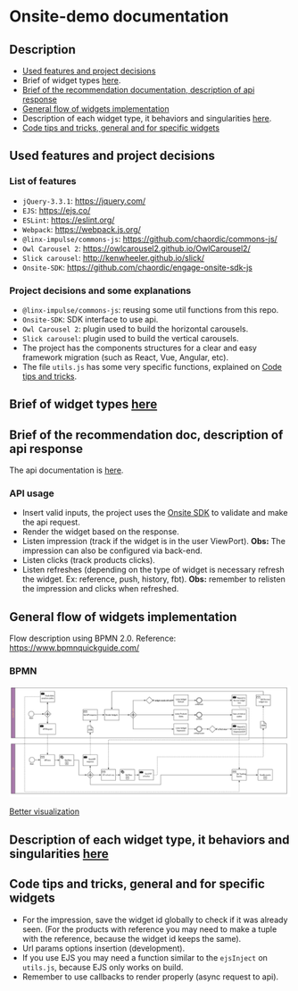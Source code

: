 # Onsite-demo documentation

## Description

- [Used features and project decisions](#features)
- Brief of widget types [here](./widgets-brief.md).
- [Brief of the recommendation documentation, description of api response](#doc-rec)
- [General flow of widgets implementation](#flow)
- Description of each widget type, it behaviors and singularities [here](./widgets-description).
- [Code tips and tricks, general and for specific widgets](#tips)

## <a name="features">Used features and project decisions</a>

### List of features

- `jQuery-3.3.1`: https://jquery.com/
- `EJS`: https://ejs.co/
- `ESLint`: https://eslint.org/
- `Webpack`: https://webpack.js.org/
- `@linx-impulse/commons-js`: https://github.com/chaordic/commons-js/
- `Owl Carousel 2`: https://owlcarousel2.github.io/OwlCarousel2/
- `Slick carousel`: http://kenwheeler.github.io/slick/
- `Onsite-SDK`: https://github.com/chaordic/engage-onsite-sdk-js

### Project decisions and some explanations

- `@linx-impulse/commons-js`: reusing some util functions from this repo.
- `Onsite-SDK`: SDK interface to use api.
- `Owl Carousel 2`: plugin used to build the horizontal carousels.
- `Slick carousel`: plugin used to build the vertical carousels.
- The project has the components structures for a clear and easy framework migration (such as React, Vue, Angular, etc).
- The file `utils.js` has some very specific functions, explained on [Code tips and tricks](#tips).

## Brief of widget types [here](./widgets-brief.md)

## <a name="doc-rec">Brief of the recommendation doc, description of api response</a>

The api documentation is [here](https://docs.chaordic.com.br/v0-api-vitrines/docs/get-pages-recommendations).

### API usage

- Insert valid inputs, the project uses the [Onsite SDK](https://github.com/chaordic/engage-onsite-sdk-js) to validate and make the api request.
- Render the widget based on the response.
- Listen impression (track if the widget is in the user ViewPort). **Obs:** The impression can also be configured via back-end.
- Listen clicks (track products clicks).
- Listen refreshes (depending on the type of widget is necessary refresh the widget. Ex: reference, push, history, fbt). **Obs:** remember to relisten the impression and clicks when refreshed.

## <a name="flow">General flow of widgets implementation</a>

Flow description using BPMN 2.0.
Reference: https://www.bpmnquickguide.com/

### BPMN

![widget bpmn flow](./assets/apibpmn.png)

[Better visualization](https://raw.githubusercontent.com/chaordic/onsite-demo/master/docs/assets/apibpmn.png)

## Description of each widget type, it behaviors and singularities [here](./widgets-description)

## <a name="tips">Code tips and tricks, general and for specific widgets</a>

- For the impression, save the widget id globally to check if it was already seen. (For the products with reference you may need to make a tuple with the reference, because the widget id keeps the same).
- Url params options insertion (development).
- If you use EJS you may need a function similar to the `ejsInject` on `utils.js`, because EJS only works on build.
- Remember to use callbacks to render properly (async request to api).
